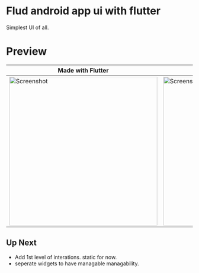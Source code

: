 # Flud android app ui with flutter
Simplest UI of all.
# Preview

| Made with Flutter | Orignal App |
|-------------------------------|-----------------------------|
| <img src="https://user-images.githubusercontent.com/11705392/46506350-96a37100-c851-11e8-9dce-4c2caccb9f20.png" height="400" alt="Screenshot"/>  | <img src="https://user-images.githubusercontent.com/11705392/46506359-9b682500-c851-11e8-8767-b6482df5d002.png" height="400" alt="Screenshot"/> |


## Up Next
- Add 1st level of interations. static for now.
- seperate widgets to have managable managability.
